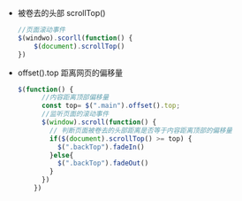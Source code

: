 - 被卷去的头部 scrollTop()

  ```js
  //页面滚动事件
  $(windwo).scorll(function() {
      $(document).scrollTop()
  })
  ```

- offset().top 距离网页的偏移量

  ```js
  $(function() {
        //内容距离顶部偏移量
        const top= $(".main").offset().top;
        //监听页面的滚动事件
        $(window).scroll(function() {
          // 判断页面被卷去的头部距离是否等于内容距离顶部的偏移量
          if($(document).scrollTop() >= top) {
            $(".backTop").fadeIn()
          }else{
            $(".backTop").fadeOut()
          }
        })
      })
  ```

  